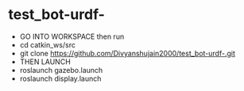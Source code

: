 # test_bot-urdf-
- GO INTO WORKSPACE then run
- cd catkin_ws/src
- git clone https://github.com/Divyanshujain2000/test_bot-urdf-.git
- THEN LAUNCH
- roslaunch gazebo.launch
- roslaunch display.launch
